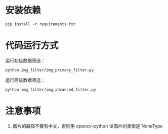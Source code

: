 # 安装依赖
```shell
pip install -r requirements.txt
```

# 代码运行方式

运行初级数据筛选：
```shell
python img_filter/img_primary_filter.py
```   
   
运行高级数据筛选：
```shell
python img_filter/img_advanced_filter.py
```   


# 注意事项

1. 图片的路径不要有中文，否则用 opencv-python 读图片的类型是 NoneType